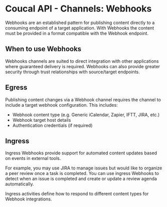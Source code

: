# Coucal API - Channels: Webhooks

Webhooks are an established pattern for publishing content directly to a consuming endpoint of a target application.
With Webhooks the content must be provided in a format compatible with the Webhook endpoint.

## When to use Webhooks

Webhooks channels are suited to direct integration with other applications where guaranteed delivery is required.
Webhooks can also provide greater security through trust relationships with source/target endpoints.

## Egress

Publishing content changes via a Webhook channel requires the channel to include a target webhook configuration. This 
includes:

- Webhook content type (e.g. Generic iCalendar, Zapier, IFTT, JIRA, etc.)
- Webhook target host details
- Authentication credentials (if required)

## Ingress

Ingress Webhooks provide support for automated content updates based on events in external tools.

For example, you may use JIRA to manage issues but would like to organize a peer review once a task is completed. You
can use ingress Webhooks to detect when an issue is completed and create or update a review agenda automatically.

Ingress activities define how to respond to different content types for Webhook integrations.  
